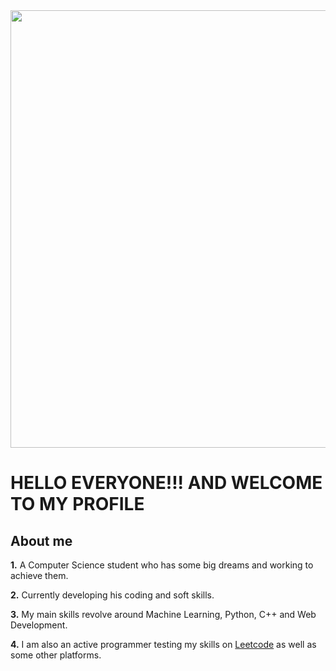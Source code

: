  

<!-- ![ezgif com-video-to-gif](https://user-images.githubusercontent.com/96066261/219108667-2139873f-3ddb-4864-afa1-c687d976d923.gif) -->

<img src = "https://github.com/KartikeyJadli/KartikeyJadli/blob/main/ezgif.com-video-to-gif.gif" height = "700px" width = "1000px">

# HELLO EVERYONE!!! AND WELCOME TO MY PROFILE 


## About me
**1.** A Computer Science student who has some big dreams and working to achieve them.

**2.** Currently developing his coding and soft skills.

**3.** My main skills revolve around Machine Learning, Python, C++ and Web Development.

**4.** I am also an active programmer testing my skills on [Leetcode](https://leetcode.com/Kartik1602/) as well as some other platforms.
